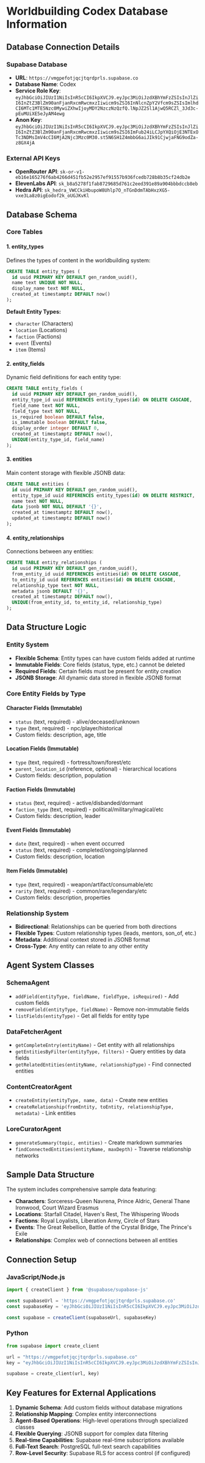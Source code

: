 # Worldbuilding Codex Database Information

## Database Connection Details

### Supabase Database
- **URL**: `https://vmgpefotjqcjtqrdprls.supabase.co`
- **Database Name**: Codex
- **Service Role Key**: `eyJhbGciOiJIUzI1NiIsInR5cCI6IkpXVCJ9.eyJpc3MiOiJzdXBhYmFzZSIsInJlZiI6InZtZ3BlZm90anFjanRxcmRwcmxzIiwicm9sZSI6InNlcnZpY2Vfcm9sZSIsImlhdCI6MTc1MTE5Nzc0MywiZXhwIjoyMDY2NzczNzQzfQ.lNpJZ2Sl1AjwQ5RCZl_3Jd3c-pEuMUiXE5eJyAM4ewg`
- **Anon Key**: `eyJhbGciOiJIUzI1NiIsInR5cCI6IkpXVCJ9.eyJpc3MiOiJzdXBhYmFzZSIsInJlZiI6InZtZ3BlZm90anFjanRxcmRwcmxzIiwicm9sZSI6ImFub24iLCJpYXQiOjE3NTExOTc3NDMsImV4cCI6MjA2Njc3Mzc0M30.st5N6SH1Z4mbbG6aiJIk91CjwjaFNG9odZa-z8GX4jA`

### External API Keys
- **OpenRouter API**: `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`
- **ElevenLabs API**: `sk_b8a5278f1fab8729685d761c2eed391e89a904bbbdccb8eb`
- **Hedra API**: `sk_hedra_VWCCkiHbupoW8Uhlp7O_nTGnDdmTAbHxzXG5-vxe3La8z0igEodof2k_oUGJKvKl`

## Database Schema

### Core Tables

#### 1. entity_types
Defines the types of content in the worldbuilding system:
```sql
CREATE TABLE entity_types (
  id uuid PRIMARY KEY DEFAULT gen_random_uuid(),
  name text UNIQUE NOT NULL,
  display_name text NOT NULL,
  created_at timestamptz DEFAULT now()
);
```

**Default Entity Types:**
- `character` (Characters)
- `location` (Locations) 
- `faction` (Factions)
- `event` (Events)
- `item` (Items)

#### 2. entity_fields
Dynamic field definitions for each entity type:
```sql
CREATE TABLE entity_fields (
  id uuid PRIMARY KEY DEFAULT gen_random_uuid(),
  entity_type_id uuid REFERENCES entity_types(id) ON DELETE CASCADE,
  field_name text NOT NULL,
  field_type text NOT NULL,
  is_required boolean DEFAULT false,
  is_immutable boolean DEFAULT false,
  display_order integer DEFAULT 0,
  created_at timestamptz DEFAULT now(),
  UNIQUE(entity_type_id, field_name)
);
```

#### 3. entities
Main content storage with flexible JSONB data:
```sql
CREATE TABLE entities (
  id uuid PRIMARY KEY DEFAULT gen_random_uuid(),
  entity_type_id uuid REFERENCES entity_types(id) ON DELETE RESTRICT,
  name text NOT NULL,
  data jsonb NOT NULL DEFAULT '{}',
  created_at timestamptz DEFAULT now(),
  updated_at timestamptz DEFAULT now()
);
```

#### 4. entity_relationships
Connections between any entities:
```sql
CREATE TABLE entity_relationships (
  id uuid PRIMARY KEY DEFAULT gen_random_uuid(),
  from_entity_id uuid REFERENCES entities(id) ON DELETE CASCADE,
  to_entity_id uuid REFERENCES entities(id) ON DELETE CASCADE,
  relationship_type text NOT NULL,
  metadata jsonb DEFAULT '{}',
  created_at timestamptz DEFAULT now(),
  UNIQUE(from_entity_id, to_entity_id, relationship_type)
);
```

## Data Structure Logic

### Entity System
- **Flexible Schema**: Entity types can have custom fields added at runtime
- **Immutable Fields**: Core fields (status, type, etc.) cannot be deleted
- **Required Fields**: Certain fields must be present for entity creation
- **JSONB Storage**: All dynamic data stored in flexible JSONB format

### Core Entity Fields by Type

#### Character Fields (Immutable)
- `status` (text, required) - alive/deceased/unknown
- `type` (text, required) - npc/player/historical
- Custom fields: description, age, title

#### Location Fields (Immutable)
- `type` (text, required) - fortress/town/forest/etc
- `parent_location_id` (reference, optional) - hierarchical locations
- Custom fields: description, population

#### Faction Fields (Immutable)
- `status` (text, required) - active/disbanded/dormant
- `faction_type` (text, required) - political/military/magical/etc
- Custom fields: description, leader

#### Event Fields (Immutable)
- `date` (text, required) - when event occurred
- `status` (text, required) - completed/ongoing/planned
- Custom fields: description, location

#### Item Fields (Immutable)
- `type` (text, required) - weapon/artifact/consumable/etc
- `rarity` (text, required) - common/rare/legendary/etc
- Custom fields: description, properties

### Relationship System
- **Bidirectional**: Relationships can be queried from both directions
- **Flexible Types**: Custom relationship types (leads, mentors, son_of, etc.)
- **Metadata**: Additional context stored in JSONB format
- **Cross-Type**: Any entity can relate to any other entity

## Agent System Classes

### SchemaAgent
- `addField(entityType, fieldName, fieldType, isRequired)` - Add custom fields
- `removeField(entityType, fieldName)` - Remove non-immutable fields
- `listFields(entityType)` - Get all fields for entity type

### DataFetcherAgent
- `getCompleteEntry(entityName)` - Get entity with all relationships
- `getEntitiesByFilter(entityType, filters)` - Query entities by data fields
- `getRelatedEntities(entityName, relationshipType)` - Find connected entities

### ContentCreatorAgent
- `createEntity(entityType, name, data)` - Create new entities
- `createRelationship(fromEntity, toEntity, relationshipType, metadata)` - Link entities

### LoreCuratorAgent
- `generateSummary(topic, entities)` - Create markdown summaries
- `findConnectedEntities(entityName, maxDepth)` - Traverse relationship networks

## Sample Data Structure

The system includes comprehensive sample data featuring:
- **Characters**: Sorceress-Queen Navrena, Prince Aldric, General Thane Ironwood, Court Wizard Erasmus
- **Locations**: Starfall Citadel, Haven's Rest, The Whispering Woods
- **Factions**: Royal Loyalists, Liberation Army, Circle of Stars
- **Events**: The Great Rebellion, Battle of the Crystal Bridge, The Prince's Exile
- **Relationships**: Complex web of connections between all entities

## Connection Setup

### JavaScript/Node.js
```javascript
import { createClient } from '@supabase/supabase-js'

const supabaseUrl = 'https://vmgpefotjqcjtqrdprls.supabase.co'
const supabaseKey = 'eyJhbGciOiJIUzI1NiIsInR5cCI6IkpXVCJ9.eyJpc3MiOiJzdXBhYmFzZSIsInJlZiI6InZtZ3BlZm90anFjanRxcmRwcmxzIiwicm9sZSI6InNlcnZpY2Vfcm9sZSIsImlhdCI6MTc1MTE5Nzc0MywiZXhwIjoyMDY2NzczNzQzfQ.lNpJZ2Sl1AjwQ5RCZl_3Jd3c-pEuMUiXE5eJyAM4ewg'

const supabase = createClient(supabaseUrl, supabaseKey)
```

### Python
```python
from supabase import create_client

url = "https://vmgpefotjqcjtqrdprls.supabase.co"
key = "eyJhbGciOiJIUzI1NiIsInR5cCI6IkpXVCJ9.eyJpc3MiOiJzdXBhYmFzZSIsInJlZiI6InZtZ3BlZm90anFjanRxcmRwcmxzIiwicm9sZSI6InNlcnZpY2Vfcm9sZSIsImlhdCI6MTc1MTE5Nzc0MywiZXhwIjoyMDY2NzczNzQzfQ.lNpJZ2Sl1AjwQ5RCZl_3Jd3c-pEuMUiXE5eJyAM4ewg"

supabase = create_client(url, key)
```

## Key Features for External Applications
1. **Dynamic Schema**: Add custom fields without database migrations
2. **Relationship Mapping**: Complex entity interconnections
3. **Agent-Based Operations**: High-level operations through specialized classes
4. **Flexible Querying**: JSONB support for complex data filtering
5. **Real-time Capabilities**: Supabase real-time subscriptions available
6. **Full-Text Search**: PostgreSQL full-text search capabilities
7. **Row-Level Security**: Supabase RLS for access control (if configured)